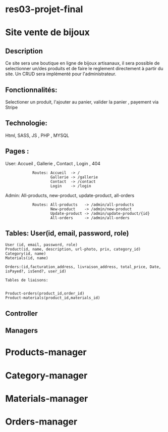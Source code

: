 # res03-projet-final


# Site vente de bijoux

## Description

Ce site sera une boutique en ligne de bijoux artisanaux, il sera possible de selectionner un/des produits et de faire le reglement directement à partir du site.
Un CRUD sera implémenté pour l'administrateur.

## Fonctionnalités:

 Selectioner un produit, l'ajouter au panier, valider la panier , payement via Stripe





## Technologie: 
 Html, SASS, JS , PHP , MYSQL

## Pages :
 User: Accueil , Gallerie , Contact , Login  , 404
          
                Routes: Accueil  -> /
                        Gallerie -> /gallerie
                        Contact  -> /contact
                        Login    -> /login
                
  Admin: All-products, new-product, update-product, all-orders
          
                Routes: All-products   -> /admin/all-products
                        New-product    -> /admin/new-product
                        Update-product -> /admin/update-product/{id}
                        All-orders     -> /admin/all-orders
          

## Tables: User(id, email, password, role)
    User (id, email, password, role)
    Product(id, name, description, url-photo, prix, category_id)
    Category(id, name)
    Materials(id, name)
    
    Orders:(id,facturation_address, livraison_address, total_price, Date, isPayed?, isSend?, user_id)
         
    Tables de liaisons: 


    Product-orders(product_id,order_id)
    Product-materials(product_id,materials_id)
    
## Controller


## Managers

  # Products-manager
  # Category-manager
  # Materials-manager
  # Orders-manager
                 
                      
